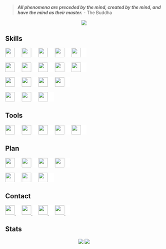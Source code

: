 > _**All phenomena are preceded by the mind, created by the mind, and have the mind as their master.**_ - The Buddha

<!-- [![Typing SVG](https://readme-typing-svg.herokuapp.com?font=fira+code&color=%2300CCCC&center=true&vCenter=true&multiline=true&size=32&width=1200&height=130&lines=Hi+there+%F0%9F%91%8B;Welcome+to+my+Github+Profile;I'm+Yuran+-+a+Web+Developer)](https://git.io/typing-svg) -->

<p align="center">
	<img align="center" src="https://komarev.com/ghpvc/?username=yuran1811&style=flat-square&color=00CCCC">
</p>

## Skills

<img src="https://cdn.jsdelivr.net/gh/devicons/devicon/icons/html5/html5-original.svg" width="30" height="30"> <img src="./src/_blank.png" width="15" height="30">
<img src="https://cdn.jsdelivr.net/gh/devicons/devicon/icons/css3/css3-original.svg" width="30" height="30"> <img src="./src/_blank.png" width="15" height="30">
<img src="https://cdn.jsdelivr.net/gh/devicons/devicon/icons/javascript/javascript-original.svg" width="30" height="30"> <img src="./src/_blank.png" width="15" height="30">
<img src="https://cdn.jsdelivr.net/gh/devicons/devicon/icons/typescript/typescript-original.svg" width="30" height="30"/> <img src="./src/_blank.png" width="15" height="30">
<img src="https://cdn.jsdelivr.net/gh/devicons/devicon/icons/cplusplus/cplusplus-original.svg" width="30" height="30"> <img src="./src/_blank.png" width="15" height="30">

<img src="https://cdn.jsdelivr.net/gh/devicons/devicon/icons/react/react-original.svg" width="30" height="30"/> <img src="./src/_blank.png" width="15" height="30">
<img src="https://cdn.jsdelivr.net/gh/devicons/devicon/icons/redux/redux-original.svg" width="30" height="30"/> <img src="./src/_blank.png" width="15" height="30">
<img src="https://cdn.jsdelivr.net/gh/devicons/devicon/icons/tailwindcss/tailwindcss-original.svg" width="30" height="30" /> <img src="./src/_blank.png" width="15" height="30">
<img src="https://cdn.jsdelivr.net/gh/devicons/devicon/icons/sass/sass-original.svg" width="30" height="30"> <img src="./src/_blank.png" width="15" height="30">
<img src="https://cdn.jsdelivr.net/gh/devicons/devicon/icons/bootstrap/bootstrap-original.svg" width="30" height="30"> <img src="./src/_blank.png" width="15" height="30">

<img src="https://cdn.jsdelivr.net/gh/devicons/devicon/icons/nextjs/nextjs-original.svg" width="30" height="30"/> <img src="./src/_blank.png" width="15" height="30" />
<img src="https://cdn.jsdelivr.net/gh/devicons/devicon/icons/express/express-original.svg" width="30" height="30"/> <img src="./src/_blank.png" width="15" height="30">
<img src="https://cdn.jsdelivr.net/gh/devicons/devicon/icons/nodejs/nodejs-original.svg" width="30" height="30"> <img src="./src/_blank.png" width="15" height="30">
<img src="https://cdn.jsdelivr.net/gh/devicons/devicon/icons/tauri/tauri-original.svg" width="30" height="30"> <img src="./src/_blank.png" width="15" height="30">

<img src="https://cdn.jsdelivr.net/gh/devicons/devicon/icons/firebase/firebase-plain.svg" width="30" height="30" /> <img src="./src/_blank.png" width="15" height="30">
<img src="https://cdn.jsdelivr.net/gh/devicons/devicon/icons/mongodb/mongodb-plain.svg" width="30" height="30" /> <img src="./src/_blank.png" width="15" height="30">
<img src="https://cdn.jsdelivr.net/gh/devicons/devicon/icons/sequelize/sequelize-original.svg" width="30" height="30" /> <img src="./src/_blank.png" width="15" height="30">

## Tools

<img src="https://cdn.jsdelivr.net/gh/devicons/devicon/icons/figma/figma-original.svg" width="30" height="30" /> <img src="./src/_blank.png" width="15" height="30" />
<img src="https://cdn.jsdelivr.net/gh/devicons/devicon/icons/illustrator/illustrator-plain.svg" width="30" height="30" /> <img src="./src/_blank.png" width="15" height="30" />
<img src="https://cdn.jsdelivr.net/gh/devicons/devicon/icons/photoshop/photoshop-plain.svg" width="30" height="30" /> <img src="./src/_blank.png" width="15" height="30" />
<img src="https://cdn.jsdelivr.net/gh/devicons/devicon/icons/git/git-original.svg" width="30" height="30" /> <img src="./src/_blank.png" width="15" height="30" />
<img src="https://cdn.jsdelivr.net/gh/devicons/devicon/icons/vscode/vscode-original.svg" width="30" height="30" /> <img src="./src/_blank.png" width="15" height="30" />

## Plan

<img src="https://cdn.jsdelivr.net/gh/devicons/devicon@latest/icons/nestjs/nestjs-original.svg" width="30" height="30" /> <img src="./src/_blank.png" width="15" height="30">
<img src="https://cdn.jsdelivr.net/gh/devicons/devicon@latest/icons/graphql/graphql-plain.svg" width="30" height="30" /> <img src="./src/_blank.png" width="15" height="30">
<img src="https://cdn.jsdelivr.net/gh/devicons/devicon/icons/socketio/socketio-original.svg" width="30" height="30" /> <img src="./src/_blank.png" width="15" height="30">
<img src="https://cdn.jsdelivr.net/gh/devicons/devicon/icons/docker/docker-plain.svg" width="30" height="30" /> <img src="./src/_blank.png" width="15" height="30">

<img src="https://cdn.jsdelivr.net/gh/devicons/devicon/icons/threejs/threejs-original.svg" width="30" height="30" /> <img src="./src/_blank.png" width="15" height="30">
<img src="https://cdn.jsdelivr.net/gh/devicons/devicon/icons/blender/blender-original.svg" width="30" height="30" /> <img src="./src/_blank.png" width="15" height="30">
<img src="https://cdn.jsdelivr.net/gh/devicons/devicon/icons/opengl/opengl-original.svg" width="30" height="30" /> <img src="./src/_blank.png" width="15" height="30">

## Contact

<a href="https://www.linkedin.com/in/yuran-legends-6252b6222/"> <img src="https://cdn.jsdelivr.net/gh/devicons/devicon/icons/linkedin/linkedin-original.svg" width="30" height="30"/> </a> <img src="./src/_blank.png" width="15" height="30">
<a href="https://www.facebook.com/YuranLegends/"> <img src="https://cdn.jsdelivr.net/gh/devicons/devicon/icons/facebook/facebook-original.svg" width="30" height="30"/> </a> <img src="./src/_blank.png" width="15" height="30">
<a href="https://www.instagram.com/_yuranlegends_"> <img src="https://cdn-icons-png.flaticon.com/512/174/174855.png" width="30" height="30"/> </a> <img src="./src/_blank.png" width="15" height="30">
<a href="https://www.youtube.com/channel/UCLXNBb-jZRS_3o_itGGrGRA?view_as=subscriber"> <img src="https://cdn-icons-png.flaticon.com/512/174/174883.png" width="30" height="30"/> </a> <img src="./src/_blank.png" width="15" height="30">

## Stats

<div align="center">
	<img height="165" align="center" src="https://github-readme-stats.vercel.app/api/top-langs/?username=yuran1811&layout=compact&theme=noctis_minimus&langs_count=8">
	<img height="165" align="center" src="https://github-readme-stats.vercel.app/api?username=yuran1811&show_icons=true&theme=noctis_minimus">
</div>
